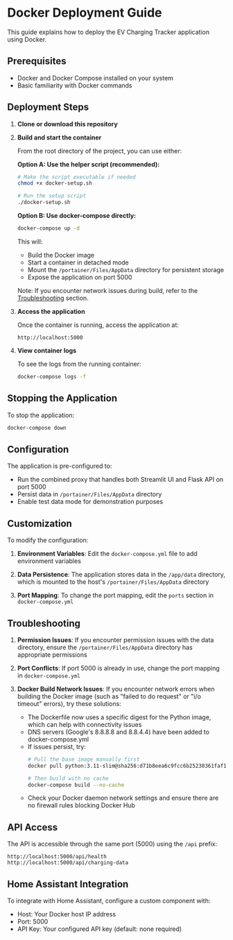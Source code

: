 # Docker Deployment Guide

This guide explains how to deploy the EV Charging Tracker application using Docker.

## Prerequisites

- Docker and Docker Compose installed on your system
- Basic familiarity with Docker commands

## Deployment Steps

1. **Clone or download this repository**

2. **Build and start the container**

   From the root directory of the project, you can use either:

   **Option A: Use the helper script (recommended):**
   ```bash
   # Make the script executable if needed
   chmod +x docker-setup.sh
   
   # Run the setup script
   ./docker-setup.sh
   ```

   **Option B: Use docker-compose directly:**
   ```bash
   docker-compose up -d
   ```

   This will:
   - Build the Docker image
   - Start a container in detached mode
   - Mount the `/portainer/Files/AppData` directory for persistent storage
   - Expose the application on port 5000
   
   Note: If you encounter network issues during build, refer to the [Troubleshooting](#troubleshooting) section.

3. **Access the application**

   Once the container is running, access the application at:
   
   ```
   http://localhost:5000
   ```

4. **View container logs**

   To see the logs from the running container:

   ```bash
   docker-compose logs -f
   ```

## Stopping the Application

To stop the application:

```bash
docker-compose down
```

## Configuration

The application is pre-configured to:

- Run the combined proxy that handles both Streamlit UI and Flask API on port 5000
- Persist data in `/portainer/Files/AppData` directory
- Enable test data mode for demonstration purposes

## Customization

To modify the configuration:

1. **Environment Variables**: Edit the `docker-compose.yml` file to add environment variables

2. **Data Persistence**: The application stores data in the `/app/data` directory, which is mounted to the host's `/portainer/Files/AppData` directory

3. **Port Mapping**: To change the port mapping, edit the `ports` section in `docker-compose.yml`

## Troubleshooting

1. **Permission Issues**: If you encounter permission issues with the data directory, ensure the `/portainer/Files/AppData` directory has appropriate permissions

2. **Port Conflicts**: If port 5000 is already in use, change the port mapping in `docker-compose.yml`

3. **Docker Build Network Issues**: If you encounter network errors when building the Docker image (such as "failed to do request" or "i/o timeout" errors), try these solutions:

   - The Dockerfile now uses a specific digest for the Python image, which can help with connectivity issues
   - DNS servers (Google's 8.8.8.8 and 8.8.4.4) have been added to docker-compose.yml 
   - If issues persist, try:
     ```bash
     # Pull the base image manually first
     docker pull python:3.11-slim@sha256:d71b8eea6c9fcc6b25230361faf142c84f23ad4fbd1f852c8de96316a40a1add
     
     # Then build with no cache
     docker-compose build --no-cache
     ```
   - Check your Docker daemon network settings and ensure there are no firewall rules blocking Docker Hub

## API Access

The API is accessible through the same port (5000) using the `/api` prefix:

```
http://localhost:5000/api/health
http://localhost:5000/api/charging-data
```

## Home Assistant Integration

To integrate with Home Assistant, configure a custom component with:

- Host: Your Docker host IP address
- Port: 5000
- API Key: Your configured API key (default: none required)